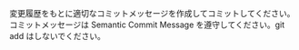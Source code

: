 変更履歴をもとに適切なコミットメッセージを作成してコミットしてください。コミットメッセージは Semantic Commit Message を遵守してください。git add はしないでください。
